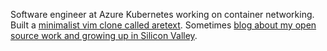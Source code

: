 Software engineer at Azure Kubernetes working on container networking. Built a [minimalist vim clone called aretext](https://aretext.org). Sometimes [blog about my open source work and growing up in Silicon Valley](https://dev-nonsense.com).
